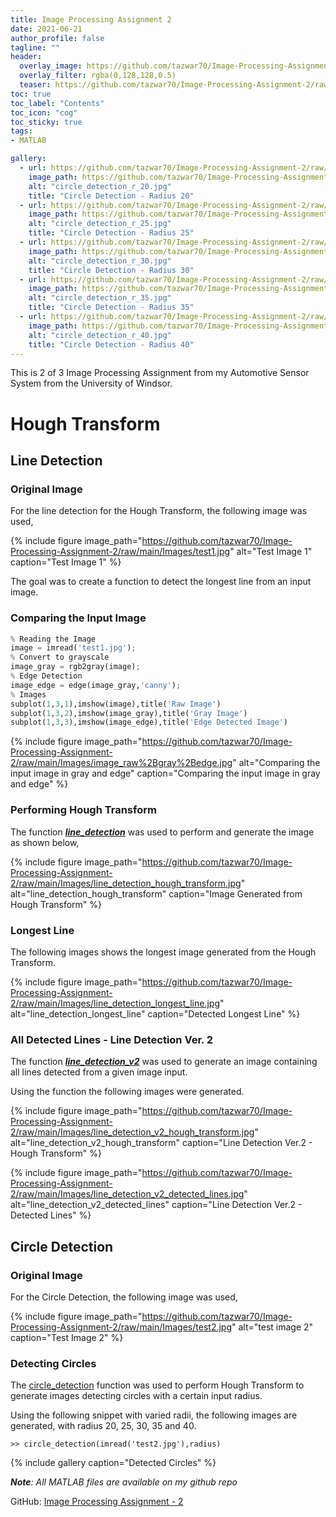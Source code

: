 ```yaml
---
title: Image Processing Assignment 2
date: 2021-06-21
author_profile: false
tagline: ""
header:
  overlay_image: https://github.com/tazwar70/Image-Processing-Assignment-2/raw/main/Images/test1.jpg
  overlay_filter: rgba(0,128,128,0.5)
  teaser: https://github.com/tazwar70/Image-Processing-Assignment-2/raw/main/Images/line_detection_hough_transform.jpg
toc: true
toc_label: "Contents"
toc_icon: "cog"
toc_sticky: true
tags:
- MATLAB

gallery:
  - url: https://github.com/tazwar70/Image-Processing-Assignment-2/raw/main/Images/circle_detection_r_20.jpg
    image_path: https://github.com/tazwar70/Image-Processing-Assignment-2/raw/main/Images/circle_detection_r_20.jpg
    alt: "circle_detection_r_20.jpg"
    title: "Circle Detection - Radius 20"
  - url: https://github.com/tazwar70/Image-Processing-Assignment-2/raw/main/Images/circle_detection_r_25.jpg
    image_path: https://github.com/tazwar70/Image-Processing-Assignment-2/raw/main/Images/circle_detection_r_25.jpg
    alt: "circle_detection_r_25.jpg"
    title: "Circle Detection - Radius 25"
  - url: https://github.com/tazwar70/Image-Processing-Assignment-2/raw/main/Images/circle_detection_r_30.jpg
    image_path: https://github.com/tazwar70/Image-Processing-Assignment-2/raw/main/Images/circle_detection_r_30.jpg
    alt: "circle_detection_r_30.jpg"
    title: "Circle Detection - Radius 30"
  - url: https://github.com/tazwar70/Image-Processing-Assignment-2/raw/main/Images/circle_detection_r_35.jpg
    image_path: https://github.com/tazwar70/Image-Processing-Assignment-2/raw/main/Images/circle_detection_r_35.jpg
    alt: "circle_detection_r_35.jpg"
    title: "Circle Detection - Radius 35"
  - url: https://github.com/tazwar70/Image-Processing-Assignment-2/raw/main/Images/circle_detection_r_40.jpg
    image_path: https://github.com/tazwar70/Image-Processing-Assignment-2/raw/main/Images/circle_detection_r_40.jpg
    alt: "circle_detection_r_40.jpg"
    title: "Circle Detection - Radius 40"
---
```


This is 2 of 3 Image Processing Assignment from my Automotive Sensor System from the University of Windsor.

# Hough Transform

## Line Detection

### Original Image

For the line detection for the Hough Transform, the following image was used,

{% include figure image_path="https://github.com/tazwar70/Image-Processing-Assignment-2/raw/main/Images/test1.jpg" 
alt="Test Image 1" 
caption="Test Image 1" 
%}

The goal was to create a function to detect the longest line from an input image.

### Comparing the Input Image

```python
% Reading the Image
image = imread('test1.jpg');
% Convert to grayscale
image_gray = rgb2gray(image);
% Edge Detection
image_edge = edge(image_gray,'canny');
% Images
subplot(1,3,1),imshow(image),title('Raw Image')
subplot(1,3,2),imshow(image_gray),title('Gray Image')
subplot(1,3,3),imshow(image_edge),title('Edge Detected Image')
```

{% include figure image_path="https://github.com/tazwar70/Image-Processing-Assignment-2/raw/main/Images/image_raw%2Bgray%2Bedge.jpg" 
alt="Comparing the input image in gray and edge" 
caption="Comparing the input image in gray and edge" 
%}

### Performing Hough Transform

The function [***line_detection***](https://github.com/tazwar70/Image-Processing-Assignment-2/blob/main/line_detection.m) was used to perform and generate the image as shown below,

{% include figure image_path="https://github.com/tazwar70/Image-Processing-Assignment-2/raw/main/Images/line_detection_hough_transform.jpg" 
alt="line_detection_hough_transform" 
caption="Image Generated from Hough Transform" 
%}

### Longest Line

The following images shows the longest image generated from the Hough Transform.

{% include figure image_path="https://github.com/tazwar70/Image-Processing-Assignment-2/raw/main/Images/line_detection_longest_line.jpg" 
alt="line_detection_longest_line" 
caption="Detected Longest Line" 
%}

### All Detected Lines - Line Detection Ver. 2

The function [***line_detection_v2***](https://github.com/tazwar70/Image-Processing-Assignment-2/blob/main/line_detection_v2.m) was used to generate an image containing all lines detected from a given image input. 

Using the function the following images were generated.

{% include figure image_path="https://github.com/tazwar70/Image-Processing-Assignment-2/raw/main/Images/line_detection_v2_hough_transform.jpg" 
alt="line_detection_v2_hough_transform" 
caption="Line Detection Ver.2 - Hough Transform" 
%}

{% include figure image_path="https://github.com/tazwar70/Image-Processing-Assignment-2/raw/main/Images/line_detection_v2_detected_lines.jpg" 
alt="line_detection_v2_detected_lines" 
caption="Line Detection Ver.2 - Detected Lines" 
%}

## Circle Detection

### Original Image

For the Circle Detection, the following image was used,

{% include figure image_path="https://github.com/tazwar70/Image-Processing-Assignment-2/raw/main/Images/test2.jpg" 
alt="test image 2" 
caption="Test Image 2" 
%}

### Detecting Circles

The [circle_detection](https://github.com/tazwar70/Image-Processing-Assignment-2/blob/main/circle_detection.m) function was used to perform Hough Transform to generate images detecting circles with a certain input radius.

Using the following snippet with varied radii, the following images are generated, with radius 20, 25, 30, 35 and 40.

```
>> circle_detection(imread('test2.jpg'),radius)
```

{% include gallery caption="Detected Circles" %}

***Note**: All MATLAB files are available on my github repo*

GitHub: [Image Processing Assignment - 2](https://github.com/tazwar70/Image-Processing-Assignment-2)
